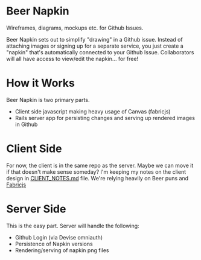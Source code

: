 # Beer Napkin
Wireframes, diagrams, mockups etc. for Github Issues.

Beer Napkin sets out to simplify "drawing" in a Github issue. Instead of attaching images or
signing up for a separate service, you just create a "napkin" that's automatically connected
to your Github Issue.  Collaborators will all have access to view/edit the napkin... for free!

# How it Works
Beer Napkin is two primary parts.
- Client side javascript making heavy usage of Canvas (fabricjs)
- Rails server app for persisting changes and serving up rendered images in Github

# Client Side
For now, the client is in the same repo as the server. Maybe we can move it if that doesn't
make sense someday?
I'm keeping my notes on the client design in [CLIENT_NOTES.md](CLIENT_NOTES.md) file.
We're relying heavily on Beer puns and [Fabricjs](http://fabricjs.com/)

# Server Side
This is the easy part.  Server will handle the following:
- Github Login (via Devise omniauth)
- Persistence of Napkin versions
- Rendering/serving of napkin png files
